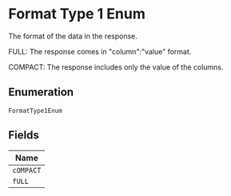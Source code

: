 
# Format Type 1 Enum

The format of the data in the response.

FULL: The response comes in "column":"value" format.

COMPACT: The response includes only the value of the columns.

## Enumeration

`FormatType1Enum`

## Fields

| Name |
|  --- |
| `cOMPACT` |
| `fULL` |

